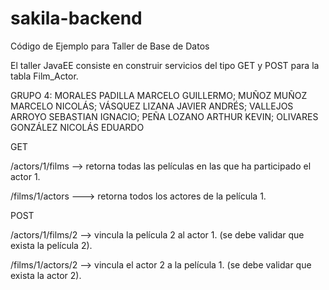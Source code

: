 # sakila-backend

Código de Ejemplo para Taller de Base de Datos

El taller JavaEE consiste en construir servicios del tipo GET y POST para la tabla Film_Actor.

GRUPO 4:
MORALES PADILLA MARCELO GUILLERMO; MUÑOZ MUÑOZ MARCELO NICOLÁS; VÁSQUEZ LIZANA JAVIER ANDRÉS; VALLEJOS ARROYO SEBASTIAN IGNACIO; PEÑA LOZANO ARTHUR KEVIN; OLIVARES GONZÁLEZ NICOLÁS EDUARDO

GET

/actors/1/films --> retorna todas las películas en las que ha participado el actor 1.

/films/1/actors ---> retorna todos los actores de la película 1.

POST

/actors/1/films/2 --> vincula la película 2 al actor 1. (se debe validar que exista la película 2).

/films/1/actors/2 --> vincula el actor 2 a la película 1. (se debe validar que exista la actor 2).
